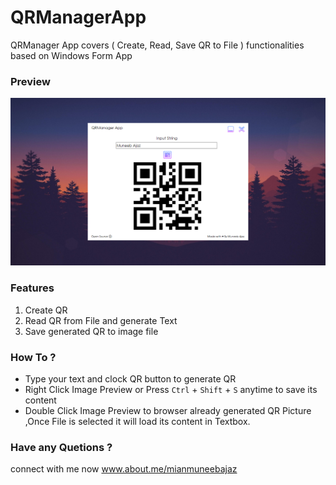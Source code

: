 # QRManagerApp
QRManager App covers ( Create, Read, Save QR to File ) functionalities based on Windows Form App

### Preview

![Remove User Image](https://raw.githubusercontent.com/mianmuneebajaz/QRManagerApp/master/1.PNG)

### Features
1.  Create QR
2.  Read QR from File and generate Text
3.  Save generated QR to image file


### How To ?
-  Type your text and clock QR button to generate QR
-  Right Click Image Preview or Press `Ctrl` + `Shift` + `S`  anytime to save its content
-  Double Click Image Preview to browser already generated QR Picture ,Once File is selected it will load its content in Textbox.

 ### Have any Quetions ? 
 connect with me now www.about.me/mianmuneebajaz
